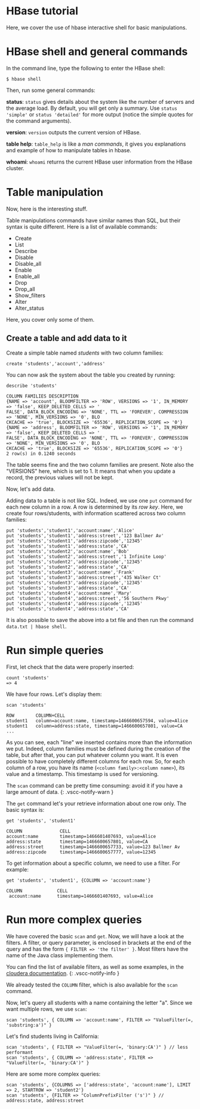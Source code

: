 # HBase tutorial

Here, we cover the use of hbase interactive shell for basic manipulations.

# HBase shell and general commands

In the command line, type the following to enter the HBase shell:

```
$ hbase shell
```

Then, run some general commands:

__status__: `status` gives details about the system like the number of servers and the average load.
By default, you will get only a summary. Use `status 'simple'` or `status 'detailed'` for more output (notice the simple quotes for the command arguments).

__version__: `version` outputs the current version of HBase.

__table help__: `table_help` is like a _man commands_, it gives you explanations and example of
how to manipulate tables in hbase.

__whoami__: `whoami` returns the current HBase user information from the HBase cluster.

# Table manipulation

Now, here is the interesting stuff.

Table manipulations commands have similar names than SQL, but their syntax is quite different. Here is a list of available commands:

- Create
- List
- Describe
- Disable
- Disable_all
- Enable
- Enable_all
- Drop
- Drop_all
- Show_filters
- Alter
- Alter_status

Here, you cover only some of them.

## Create a table and add data to it

Create a simple table named _students_ with two column families:

```
create 'students','account','address'
```

You can now ask the system about the table you created by running:

```
describe 'students'

COLUMN FAMILIES DESCRIPTION                                                                             
{NAME => 'account', BLOOMFILTER => 'ROW', VERSIONS => '1', IN_MEMORY => 'false', KEEP_DELETED_CELLS => '
FALSE', DATA_BLOCK_ENCODING => 'NONE', TTL => 'FOREVER', COMPRESSION => 'NONE', MIN_VERSIONS => '0', BLO
CKCACHE => 'true', BLOCKSIZE => '65536', REPLICATION_SCOPE => '0'}                                      
{NAME => 'address', BLOOMFILTER => 'ROW', VERSIONS => '1', IN_MEMORY => 'false', KEEP_DELETED_CELLS => '
FALSE', DATA_BLOCK_ENCODING => 'NONE', TTL => 'FOREVER', COMPRESSION => 'NONE', MIN_VERSIONS => '0', BLO
CKCACHE => 'true', BLOCKSIZE => '65536', REPLICATION_SCOPE => '0'}                                      
2 row(s) in 0.1240 seconds
```
The table seems fine and the two column families are present. Note also the "VERSIONS" here, which is set to 1. It means that when you update a record, the previous values will not be kept.

Now, let's add data.

Adding data to a table is not like SQL. Indeed, we use one `put` command for each new column in a row. A row is determined by its _row key_. Here, we create four rows/students, with information scattered across two column families:

```
put 'students','student1','account:name','Alice'
put 'students','student1','address:street','123 Ballmer Av'
put 'students','student1','address:zipcode','12345'
put 'students','student1','address:state','CA'
put 'students','student2','account:name','Bob'
put 'students','student2','address:street','1 Infinite Loop'
put 'students','student2','address:zipcode','12345'
put 'students','student2','address:state','CA'
put 'students','student3','account:name','Frank'
put 'students','student3','address:street','435 Walker Ct'
put 'students','student3','address:zipcode','12345'
put 'students','student3','address:state','CA'
put 'students','student4','account:name','Mary'
put 'students','student4','address:street','56 Southern Pkwy'
put 'students','student4','address:zipcode','12345'
put 'students','student4','address:state','CA'
```

It is also possible to save the above into a txt file and then run the command `data.txt | hbase shell`.


# Run simple queries

First, let check that the data were properly inserted:
```
count 'students'
=> 4
```
We have four rows. Let's display them:
```
scan 'students'

ROW        COLUMN+CELL
student1   column=account:name, timestamp=1466600657594, value=Alice
student1   column=address:state, timestamp=1466600657801, value=CA
...  
```

As you can see, each "line" we inserted contains more than the information we put. Indeed, column families must be defined during the creation of the table, but after that, you can put whatever column you want. It is even possible to have completely different columns for each row.
So, for each column of a row, you have its name (`<column family>:<column name>`), its value and a timestamp. This timestamp is used for versioning.

The `scan` command can be pretty time consuming: avoid it if you have a large amount of data.
{: .vscc-notify-warn }

The `get` command let's your retrieve information about one row only. The basic syntax is:

```
get 'students', 'student1'

COLUMN              CELL
account:name        timestamp=1466601407693, value=Alice   
address:state       timestamp=1466600657801, value=CA  
address:street      timestamp=1466600657733, value=123 Ballmer Av  
address:zipcode     timestamp=1466600657777, value=12345  
```

To get information about a specific column, we need to use a filter. For example:

```
get 'students', 'student1', {COLUMN => 'account:name'}

COLUMN             CELL
 account:name      timestamp=1466601407693, value=Alice
```

# Run more complex queries

We have covered the basic `scan` and `get`. Now, we will have a look at the filters. A filter, or query parameter, is enclosed in brackets at the end of the query and has the form `{ FILTER => 'the filter' }`. Most filters have the name of the Java class implementing them.

You can find the list of available filters, as well as some examples, in the [cloudera documentation](http://www.cloudera.com/documentation/enterprise/5-5-x/topics/admin_hbase_filtering.html).
{: .vscc-notify-info }

We already tested the `COLUMN` filter, which is also available for the `scan` command.

Now, let's query all students with a name containing the letter "a". Since we want multiple rows, we use `scan`:

```
scan 'students', { COLUMN => 'account:name', FILTER => "ValueFilter(=, 'substring:a')" }
```

Let's find students living in California:
```
scan 'students', { FILTER => "ValueFilter(=, 'binary:CA')" } // less performant
scan 'students', { COLUMN => 'address:state', FILTER => "ValueFilter(=, 'binary:CA')" }
```

Here are some more complex queries:
```
scan 'students', {COLUMNS => ['address:state', 'account:name'], LIMIT => 2, STARTROW => 'student2'}
scan 'students', {FILTER => "ColumnPrefixFilter ('s')" } // address:state, address:street
```
